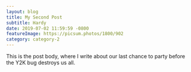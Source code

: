 ```yaml
---
layout: blog
title: My Second Post
subtitle: Hardy
date: 2019-07-02 11:59:59 -0800
featureImage: https://picsum.photos/1800/902
category: category-2
---
```

This is the post body, where I write about our last chance to party before the Y2K bug destroys us all.
